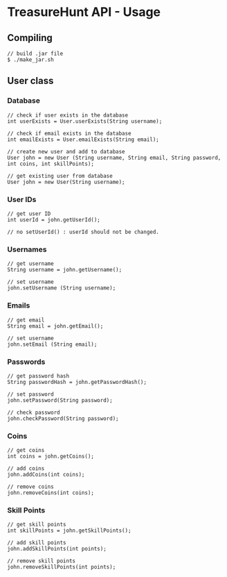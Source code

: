 # TreasureHunt API - Usage

## Compiling

	// build .jar file
	$ ./make_jar.sh

## User class

### Database

	// check if user exists in the database
	int userExists = User.userExists(String username);
	
	// check if email exists in the database
	int emailExists = User.emailExists(String email);

	// create new user and add to database
	User john = new User (String username, String email, String password, int coins, int skillPoints);

	// get existing user from database
	User john = new User(String username);

### User IDs

	// get user ID
	int userId = john.getUserId();

	// no setUserId() : userId should not be changed.

### Usernames

	// get username
	String username = john.getUsername();

	// set username
	john.setUsername (String username);

### Emails

	// get email
	String email = john.getEmail();

	// set username
	john.setEmail (String email);

### Passwords

	// get password hash
	String passwordHash = john.getPasswordHash();

	// set password
	john.setPassword(String password);

	// check password
	john.checkPassword(String password);

### Coins

	// get coins
	int coins = john.getCoins();

	// add coins
	john.addCoins(int coins);
	
	// remove coins
	john.removeCoins(int coins);

### Skill Points

	// get skill points
	int skillPoints = john.getSkillPoints();

	// add skill points
	john.addSkillPoints(int points);

	// remove skill points
	john.removeSkillPoints(int points);
